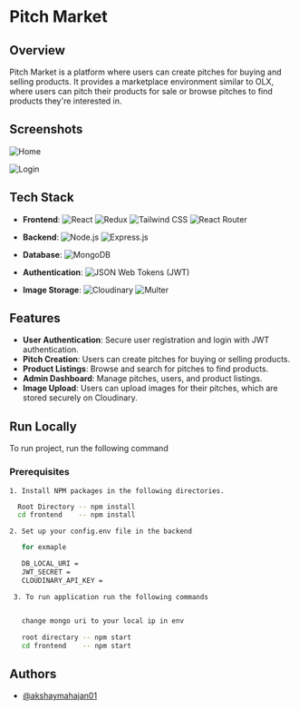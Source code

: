 # Pitch Market

## Overview

Pitch Market is a platform where users can create pitches for buying and selling products. It provides a marketplace environment similar to OLX, where users can pitch their products for sale or browse pitches to find products they're interested in.

## Screenshots

![Home](https://i.postimg.cc/T3mHvLrg/pitch-market.png)

![Login](https://i.postimg.cc/jjtvV8qY/pitch-3.png)


## Tech Stack

- **Frontend**: ![React](https://img.shields.io/badge/React-61DAFB?style=for-the-badge&logo=react&logoColor=white) ![Redux](https://img.shields.io/badge/Redux-764ABC?style=for-the-badge&logo=redux&logoColor=white) ![Tailwind CSS](https://img.shields.io/badge/Tailwind_CSS-38B2AC?style=for-the-badge&logo=tailwind-css&logoColor=white) ![React Router](https://img.shields.io/badge/React_Router-CA4245?style=for-the-badge&logo=react-router&logoColor=white)

- **Backend**: ![Node.js](https://img.shields.io/badge/Node.js-339933?style=for-the-badge&logo=nodedotjs&logoColor=white) ![Express.js](https://img.shields.io/badge/Express.js-000000?style=for-the-badge&logo=express&logoColor=white)

- **Database**: ![MongoDB](https://img.shields.io/badge/MongoDB-47A248?style=for-the-badge&logo=mongodb&logoColor=white)

- **Authentication**: ![JSON Web Tokens (JWT)](https://img.shields.io/badge/JSON_Web_Tokens-000000?style=for-the-badge&logo=json-web-tokens&logoColor=white)

- **Image Storage**: ![Cloudinary](https://img.shields.io/badge/Cloudinary-4285F4?style=for-the-badge&logo=cloudinary&logoColor=white) ![Multer](https://img.shields.io/badge/Multer-FF69B4?style=for-the-badge&logo=multer&logoColor=white)

## Features

- **User Authentication**: Secure user registration and login with JWT authentication.
- **Pitch Creation**: Users can create pitches for buying or selling products.
- **Product Listings**: Browse and search for pitches to find products.
- **Admin Dashboard**: Manage pitches, users, and product listings.
- **Image Upload**: Users can upload images for their pitches, which are stored securely on Cloudinary.


## Run Locally

To run project, run the following command

### Prerequisites

    1. Install NPM packages in the following directories.


```bash
  Root Directory -- npm install
  cd frontend    -- npm install
```
    2. Set up your config.env file in the backend 
```bash
   for exmaple 

   DB_LOCAL_URI = 
   JWT_SECRET = 
   CLOUDINARY_API_KEY = 
```

     3. To run application run the following commands
```bash

   change mongo uri to your local ip in env 

   root directary -- npm start
   cd frontend    -- npm start
```
## Authors

- [@akshaymahajan01](https://github.com/akshaymahajan01)

